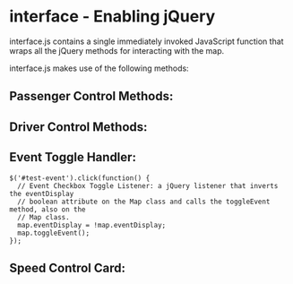 # interface - Enabling jQuery

interface.js contains a single immediately invoked JavaScript function that wraps all
the jQuery methods for interacting with the map.

interface.js makes use of the following methods:

## Passenger Control Methods:

## Driver Control Methods:

## Event Toggle Handler:

```
$('#test-event').click(function() {
  // Event Checkbox Toggle Listener: a jQuery listener that inverts the eventDisplay
  // boolean attribute on the Map class and calls the toggleEvent method, also on the
  // Map class.
  map.eventDisplay = !map.eventDisplay;
  map.toggleEvent();
});
```

## Speed Control Card:
